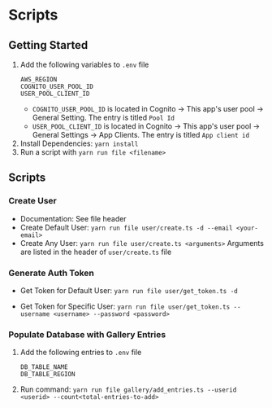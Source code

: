 # Scripts

## Getting Started

1. Add the following variables to `.env` file
   ```
   AWS_REGION
   COGNITO_USER_POOL_ID
   USER_POOL_CLIENT_ID
   ```
   - `COGNITO_USER_POOL_ID` is located in Cognito -> This app's user pool -> General Setting. The entry is titled `Pool Id`
   - `USER_POOL_CLIENT_ID` is located in Cognito -> This app's user pool -> General Settings -> App Clients. The entry is titled `App client id`
2. Install Dependencies: `yarn install`
3. Run a script with `yarn run file <filename>`

## Scripts

### Create User

- Documentation: See file header
- Create Default User: `yarn run file user/create.ts -d --email <your-email>`
- Create Any User: `yarn run file user/create.ts <arguments>`
  Arguments are listed in the header of `user/create.ts` file

### Generate Auth Token

- Get Token for Default User: `yarn run file user/get_token.ts -d`

- Get Token for Specific User: `yarn run file user/get_token.ts --username <username> --password <password>`

### Populate Database with Gallery Entries

1. Add the following entries to `.env` file
   ```
   DB_TABLE_NAME
   DB_TABLE_REGION
   ```
2. Run command: `yarn run file gallery/add_entries.ts --userid <userid> --count<total-entries-to-add>`
